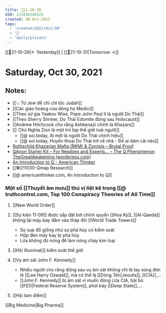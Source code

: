 ```yaml
---
title: 📝21-10-30
UID: 211030140325
created: 30-Oct-2021
tags:
  - 'created/2021/Oct/30'
  - '📅'
  - 'daily/private'
---
```

[[📝21-10-29|<- Yesterday]] | [[📝21-10-31|Tomorrow ->]]
# Saturday, Oct 30, 2021

## Notes:
- [[💥 Từ Jew để chỉ chi tộc Judah]]
- [[Các giáo hoàng của dòng họ Medici]]
- [[Theo sử gia Yaakov Wise, Pope John Paul II là người Do Thái]]
- [[Theo Sherry Shriner, Do Thái Edomite đứng sau Holocaust]]
- [[Andrew Hitchcock cho rằng Ashkenazi chính là Khazars]]
- [[❕ Chủ Nghĩa Zion là một trò bịp thế giới loài người]]
	- [[@ soi.today, Ai mới là người Do Thái chính hiệu]]
	- [[@ soi.today, Huyền thoại Do Thái trở về nhà - Đố ai dám cãi nào]]
- [Rothschild Khazarian Mafia (RKM) & Zionists – Brutal Proof](https://brutalproof.net/topic/rothschild-khazarian-mafia-rkm-zionists/)
- [QAnon Starter Kit – For Newbies and Experts… – The Q Phenomenon TheGreatAwakening (wordpress.com)](https://theqphenomenon.wordpress.com/2020/04/05/qanon-starter-kit-for-newbies-and-experts/)
- [An Introduction to Q - American Thinker](https://www.americanthinker.com/articles/2020/01/an_introduction_to_q.html#.Xh4Zpb3_-oU.twitter)
- [[🛠️211030-Qmap Research]]
- [[@ americanthinker.com, An Introduction to Q]]

### Một số [[Thuyết âm mưu]] thú vị liệt kê trong [[@ truthcontrol.com, Top 100 Conspiracy Theories of All Time]]
1. [[New World Order]]
3. [[Sự kiện 11-09]] được sắp đặt bởi chính quyền [[Hoa Kỳ]], [[Al-Qaeda]] không lái máy bay đâm vào tháp đôi [[World Trade Towers]]
	- Sự sụp đổ giống như sự phá hủy có kiểm soát
	- Hộp đen máy bay bị phá hủy
	- Lửa không đủ nóng để làm nóng chảy kim loại
4. [[Hội Illuminati]] kiểm soát thế giới
5. [[Vụ ám sát John F. Kennedy]] 
	- Nhiều người cho rằng đứng sau vụ ám sát không chỉ là tay súng đơn lẻ [[Lee Harry Oswald]], mà có thể là [[Dòng Tên|Jesuits]], [[CIA]],...
	- [[John F. Kennedy]] bị ám sát vì muốn đóng cửa CIA, bãi bỏ [[FED|Federal Reserve System]], phơi bày [[Deep State]],...

12. [[Hội tam điểm]]

[[Big Medicine|Big Pharma]]
